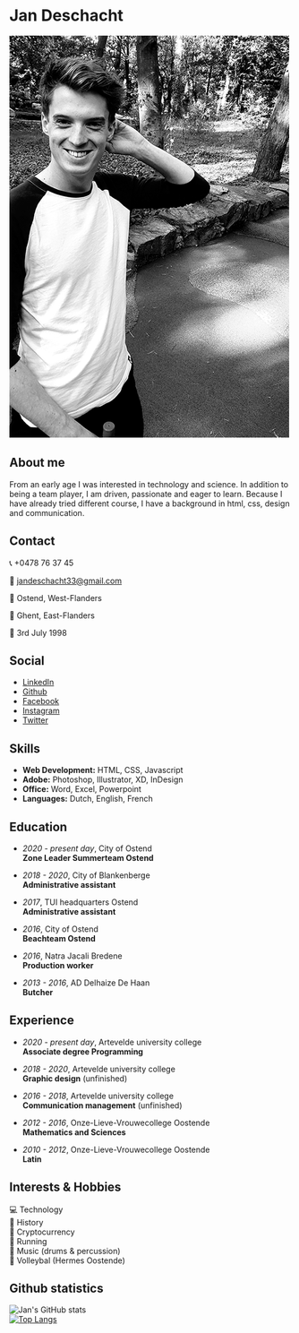 # Jan Deschacht

![Jan Deschacht](./img/janDeschacht.png "Jan Deschacht")

## About me

From an early age I was interested in technology and science. In addition to being a team player, I am driven, passionate and eager to learn. Because I have already tried different course, I have a background in html, css, design and communication.

## Contact

:telephone_receiver: +0478 76 37 45  

:email: jandeschacht33@gmail.com  

:house_with_garden: Ostend, West-Flanders  

:round_pushpin: Ghent, East-Flanders  

:cake: 3rd July 1998  


## Social

* [LinkedIn](https://www.linkedin.com/in/jan-deschacht-81a888178/ "LinkedIn")  
* [Github](https://github.com/pgm-jandeschacht "Github")  
* [Facebook](https://www.facebook.com/jan.deschacht/ "Facebook")  
* [Instagram](https://www.instagram.com/jandeschacht/ "Instagram")  
* [Twitter](https://twitter.com/BanantjeJan "Twitter")  

## Skills

* **Web Development:** HTML, CSS, Javascript
* **Adobe:** Photoshop, Illustrator, XD, InDesign
* **Office:** Word, Excel, Powerpoint
* **Languages:** Dutch, English, French

## Education

* *2020 - present day*, City of Ostend  
  **Zone Leader Summerteam Ostend**  

* *2018 - 2020*, City of Blankenberge  
  **Administrative assistant**  

* *2017*, TUI headquarters Ostend  
  **Administrative assistant**  

* *2016*, City of Ostend  
  **Beachteam Ostend**  

* *2016*, Natra Jacali Bredene  
  **Production worker**  

* *2013 - 2016*, AD Delhaize De Haan  
  **Butcher**  

## Experience

* *2020 - present day*,  Artevelde university college  
  **Associate degree Programming**  

* *2018 - 2020*,  Artevelde university college  
  **Graphic design** (unfinished)  

* *2016 - 2018*,  Artevelde university college  
  **Communication management** (unfinished)  

* *2012 - 2016*,  Onze-Lieve-Vrouwecollege Oostende  
  **Mathematics and Sciences**  
  
* *2010 - 2012*,  Onze-Lieve-Vrouwecollege Oostende  
  **Latin**  

## Interests & Hobbies

:computer: Technology  
:european_castle: History  
:money_with_wings: Cryptocurrency  
:running: Running  
:musical_score: Music (drums & percussion)  
:volleyball: Volleybal (Hermes Oostende)  

## Github statistics

![Jan's GitHub stats](https://github-readme-stats.vercel.app/api?username=pgm-jandeschacht&show_icons=true&theme=dark)  
[![Top Langs](https://github-readme-stats.vercel.app/api/top-langs/?username=pgm-jandeschacht)](https://github.com/pgm-jandeschacht/github-readme-stats)  